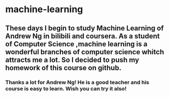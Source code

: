 # machine-learning

## These days I begin to study Machine Learning of Andrew Ng in bilibili and coursera. As a student of Computer Science ,machine learning is a wonderful branches of computer science whitch attracts me a lot. So I decided to push my homework of this course on github.

### Thanks a lot for Andrew Ng! He is a good teacher and his course is easy to learn. Wish you can try it also!
